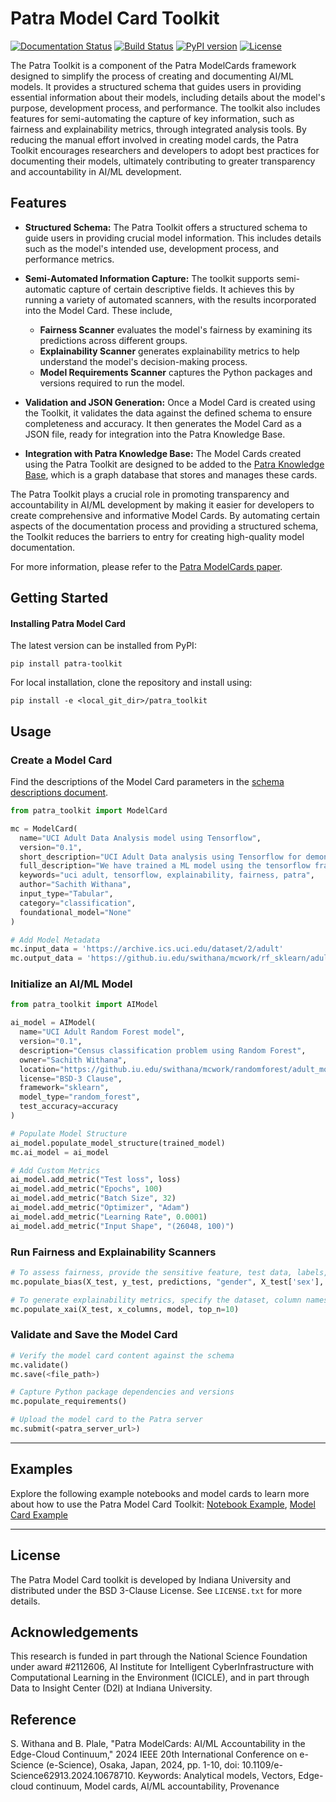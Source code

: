 # Patra Model Card Toolkit

[![Documentation Status](https://img.shields.io/badge/docs-latest-blue.svg)](https://patra-toolkit.readthedocs.io/en/latest/)
[![Build Status](https://github.com/Data-to-Insight-Center/patra-toolkit/actions/workflows/ci.yml/badge.svg)](https://github.com/Data-to-Insight-Center/patra-toolkit/actions)
[![PyPI version](https://badge.fury.io/py/patra-toolkit.svg)](https://pypi.org/project/patra-toolkit/)
[![License](https://img.shields.io/badge/License-BSD%203--Clause-blue.svg)](https://opensource.org/licenses/BSD-3-Clause)

The Patra Toolkit is a component of the Patra ModelCards framework designed to simplify the process of creating and documenting AI/ML models. It provides a structured schema that guides users in providing essential information about their models, including details about the model's purpose, development process, and performance. The toolkit also includes features for semi-automating the capture of key information, such as fairness and explainability metrics, through integrated analysis tools. By reducing the manual effort involved in creating model cards, the Patra Toolkit encourages researchers and developers to adopt best practices for documenting their models, ultimately contributing to greater transparency and accountability in AI/ML development.

## Features 

- **Structured Schema:** The Patra Toolkit offers a structured schema to guide users in providing crucial model information. This includes details such as the model's intended use, development process, and performance metrics.
  
- **Semi-Automated Information Capture:** The toolkit supports semi-automatic capture of certain descriptive fields. It achieves this by running a variety of automated scanners, with the results incorporated into the Model Card.  These include,
    - **Fairness Scanner** evaluates the model's fairness by examining its predictions across different groups. 
    - **Explainability Scanner** generates explainability metrics to help understand the model's decision-making process.
    - **Model Requirements Scanner** captures the Python packages and versions required to run the model.

- **Validation and JSON Generation:** Once a Model Card is created using the Toolkit, it validates the data against the defined schema to ensure completeness and accuracy. It then generates the Model Card as a JSON file, ready for integration into the Patra Knowledge Base.
  
- **Integration with Patra Knowledge Base:** The Model Cards created using the Patra Toolkit are designed to be added to the [Patra Knowledge Base](https://github.com/Data-to-Insight-Center/patra-kg), which is a graph database that stores and manages these cards.

The Patra Toolkit plays a crucial role in promoting transparency and accountability in AI/ML development by making it easier for developers to create comprehensive and informative Model Cards. By automating certain aspects of the documentation process and providing a structured schema, the Toolkit reduces the barriers to entry for creating high-quality model documentation.

For more information, please refer to the [Patra ModelCards paper](https://ieeexplore.ieee.org/document/10678710).

## Getting Started

#### Installing Patra Model Card
The latest version can be installed from PyPI:
```shell
pip install patra-toolkit
```

For local installation, clone the repository and install using:
```shell
pip install -e <local_git_dir>/patra_toolkit
```

## Usage
### Create a Model Card
Find the descriptions of the Model Card parameters in the [schema descriptions document](https://github.com/Data-to-Insight-Center/patra-toolkit/blob/main/Schema_Descriptions.md).

```python
from patra_toolkit import ModelCard

mc = ModelCard(
  name="UCI Adult Data Analysis model using Tensorflow",
  version="0.1",
  short_description="UCI Adult Data analysis using Tensorflow for demonstration of Patra Model Cards.",
  full_description="We have trained a ML model using the tensorflow framework to predict income for the UCI Adult Dataset. We leverage this data to run the Patra model cards to capture metadata about the model as well as fairness and explainability metrics.",
  keywords="uci adult, tensorflow, explainability, fairness, patra",
  author="Sachith Withana",
  input_type="Tabular",
  category="classification",
  foundational_model="None"
)

# Add Model Metadata
mc.input_data = 'https://archive.ics.uci.edu/dataset/2/adult'
mc.output_data = 'https://github.iu.edu/swithana/mcwork/rf_sklearn/adult_model.pkl'
```

### Initialize an AI/ML Model

```python
from patra_toolkit import AIModel

ai_model = AIModel(
  name="UCI Adult Random Forest model",
  version="0.1",
  description="Census classification problem using Random Forest",
  owner="Sachith Withana",
  location="https://github.iu.edu/swithana/mcwork/randomforest/adult_model.pkl",
  license="BSD-3 Clause",
  framework="sklearn",
  model_type="random_forest",
  test_accuracy=accuracy
)

# Populate Model Structure
ai_model.populate_model_structure(trained_model)
mc.ai_model = ai_model

# Add Custom Metrics
ai_model.add_metric("Test loss", loss)
ai_model.add_metric("Epochs", 100)
ai_model.add_metric("Batch Size", 32)
ai_model.add_metric("Optimizer", "Adam")
ai_model.add_metric("Learning Rate", 0.0001)
ai_model.add_metric("Input Shape", "(26048, 100)")
```

### Run Fairness and Explainability Scanners
```python
# To assess fairness, provide the sensitive feature, test data, labels, and predictions
mc.populate_bias(X_test, y_test, predictions, "gender", X_test['sex'], clf)

# To generate explainability metrics, specify the dataset, column names, model, and number of features
mc.populate_xai(X_test, x_columns, model, top_n=10)
```

### Validate and Save the Model Card
```python
# Verify the model card content against the schema
mc.validate()
mc.save(<file_path>)

# Capture Python package dependencies and versions
mc.populate_requirements()

# Upload the model card to the Patra server
mc.submit(<patra_server_url>)
```

---
## Examples
Explore the following example notebooks and model cards to learn more about how to use the Patra Model Card Toolkit:
[Notebook Example](./examples/notebooks/tensorflow_adult_nn.ipynb), [Model Card Example](./examples/model_cards/tesorflow_adult_nn_MC.json)

---

## License
The Patra Model Card toolkit is developed by Indiana University and distributed under the BSD 3-Clause License. See `LICENSE.txt` for more details.

## Acknowledgements
This research is funded in part through the National Science Foundation under award #2112606, AI Institute for Intelligent CyberInfrastructure with Computational Learning in the Environment (ICICLE), and in part through Data to Insight Center (D2I) at Indiana University.

## Reference
S. Withana and B. Plale, "Patra ModelCards: AI/ML Accountability in the Edge-Cloud Continuum," 2024 IEEE 20th International Conference on e-Science (e-Science), Osaka, Japan, 2024, pp. 1-10, doi: 10.1109/e-Science62913.2024.10678710. Keywords: Analytical models, Vectors, Edge-cloud continuum, Model cards, AI/ML accountability, Provenance
